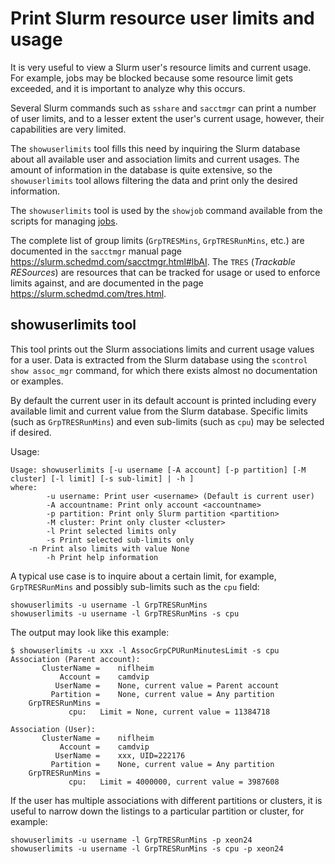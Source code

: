 Print Slurm resource user limits and usage
==========================================

It is very useful to view a Slurm user's resource limits and current usage.
For example, jobs may be blocked because some resource limit gets exceeded,
and it is important to analyze why this occurs.

Several Slurm commands such as ```sshare``` and ```sacctmgr``` can print a number of user limits,
and to a lesser extent the user's current usage, however, their capabilities are very limited.

The ```showuserlimits``` tool fills this need by inquiring the Slurm database 
about all available user and association limits and current usages.
The amount of information in the database is quite extensive,
so the ```showuserlimits``` tool allows filtering the data 
and print only the desired information.

The ```showuserlimits``` tool is used by the ```showjob``` command available
from the scripts for managing [jobs](../jobs/).

The complete list of group limits (```GrpTRESMins```, ```GrpTRESRunMins```, etc.)
are documented in the ```sacctmgr``` manual page https://slurm.schedmd.com/sacctmgr.html#lbAI.
The ```TRES``` (*Trackable RESources*) are resources that can be tracked for usage or used to enforce limits against,
and are documented in the page https://slurm.schedmd.com/tres.html.

showuserlimits tool
-------------------

This tool prints out the Slurm associations limits and current usage values for a user.
Data is extracted from the Slurm database using the ```scontrol show assoc_mgr``` command,
for which there exists almost no documentation or examples.

By default the current user in its default account is printed including
every available limit and current value from the Slurm database.
Specific limits (such as ```GrpTRESRunMins```) and even sub-limits (such as ```cpu```) may be selected if desired.

Usage:

```
Usage: showuserlimits [-u username [-A account] [-p partition] [-M cluster] [-l limit] [-s sub-limit] | -h ]
where:
        -u username: Print user <username> (Default is current user)
        -A accountname: Print only account <accountname>
        -p partition: Print only Slurm partition <partition>
        -M cluster: Print only cluster <cluster>
        -l Print selected limits only
        -s Print selected sub-limits only
	-n Print also limits with value None
        -h Print help information
```

A typical use case is to inquire about a certain limit, for example,
```GrpTRESRunMins``` and possibly sub-limits such as the ```cpu``` field:

```
showuserlimits -u username -l GrpTRESRunMins
showuserlimits -u username -l GrpTRESRunMins -s cpu
```

The output may look like this example:

```
$ showuserlimits -u xxx -l AssocGrpCPURunMinutesLimit -s cpu
Association (Parent account):
	   ClusterName = 	niflheim
	       Account = 	camdvip
	      UserName = 	None, current value = Parent account
	     Partition = 	None, current value = Any partition
	GrpTRESRunMins = 
		     cpu:	Limit = None, current value = 11384718

Association (User):
	   ClusterName = 	niflheim
	       Account = 	camdvip
	      UserName = 	xxx, UID=222176
	     Partition = 	None, current value = Any partition
	GrpTRESRunMins = 
		     cpu:	Limit = 4000000, current value = 3987608
```

If the user has multiple associations with different partitions or clusters, 
it is useful to narrow down the listings to a particular partition or cluster,
for example:

```
showuserlimits -u username -l GrpTRESRunMins -p xeon24
showuserlimits -u username -l GrpTRESRunMins -s cpu -p xeon24
```

